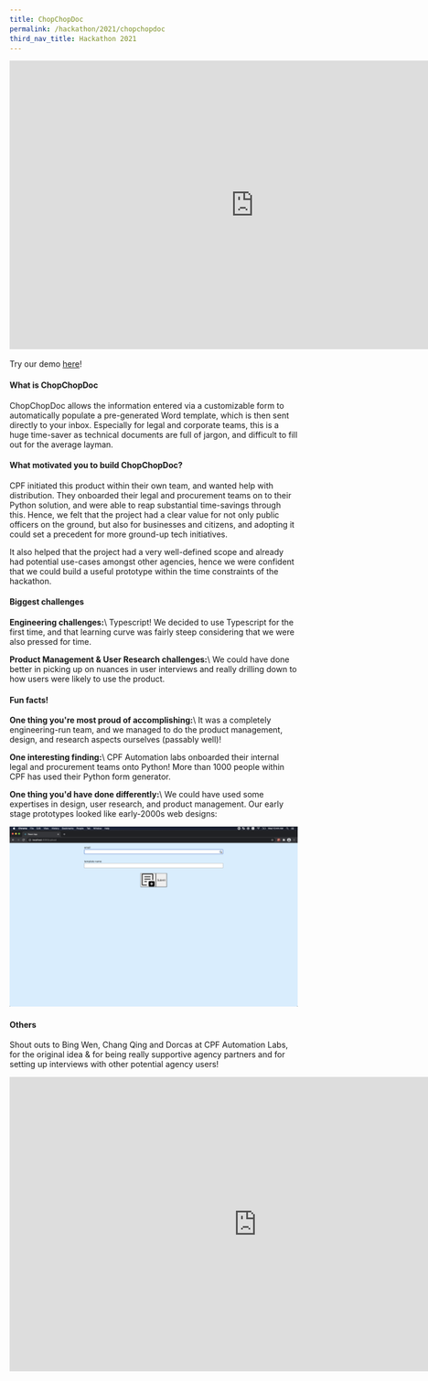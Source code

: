 ```yaml
---
title: ChopChopDoc
permalink: /hackathon/2021/chopchopdoc
third_nav_title: Hackathon 2021
---
```


<iframe width="853" height="505" src="https://www.youtube.com/embed/deJoieF0FHA" frameborder="0" allow="accelerometer; autoplay; clipboard-write; encrypted-media; gyroscope; picture-in-picture" allowfullscreen></iframe>

Try our demo [here](https://go.gov.sg/chopchopdemo)! 

#### What is ChopChopDoc
ChopChopDoc allows the information entered via a customizable form to automatically populate a pre-generated Word template, which is then sent directly to your inbox. Especially for legal and corporate teams, this is a huge time-saver as technical documents are full of jargon, and difficult to fill out for the average layman. 

#### What motivated you to build ChopChopDoc?
CPF initiated this product within their own team, and wanted help with distribution. They onboarded their legal and procurement teams on to their Python solution, and were able to reap substantial time-savings through this. Hence, we felt that the project had a clear value for not only public officers on the ground, but also for businesses and citizens, and adopting it could set a precedent for more ground-up tech initiatives. 

It also helped that the project had a very well-defined scope and already had potential use-cases amongst other agencies, hence we were confident that we could build a useful prototype within the time constraints of the hackathon.

#### Biggest challenges
**Engineering challenges:**\\
Typescript! We decided to use Typescript for the first time, and that learning curve was fairly steep considering that we were also pressed for time. 

**Product Management & User Research challenges:**\\
We could have done better in picking up on nuances in user interviews and really drilling down to how users were likely to use the product.

#### Fun facts!
**One thing you're most proud of accomplishing:**\\
It was a completely engineering-run team, and we managed to do the product management, design, and research aspects ourselves (passably well)!

**One interesting finding:**\\
CPF Automation labs onboarded their internal legal and procurement teams onto Python! More than 1000 people within CPF has used their Python form generator.

**One thing you'd have done differently:**\\
We could have used some expertises in design, user research, and product management. Our early stage prototypes looked like early-2000s web designs:

![](/images/chopchopdoc-initial.png)


#### Others
Shout outs to Bing Wen, Chang Qing and Dorcas at CPF Automation Labs, for the original idea & for being really supportive agency partners and for setting up interviews with other potential agency users!

<iframe src="https://docs.google.com/presentation/d/e/2PACX-1vQgW4JMlHk4Md9z-idMP3tSM4g9ed7z_JoFuPKZy9RNJl_9Oz1MXZAotkalUvDRJ9tFRPPRR6s2V_H5/embed?start=false&loop=false&delayms=3000" frameborder="0" width="864" height="515" allowfullscreen="true" mozallowfullscreen="true" webkitallowfullscreen="true"></iframe> 

